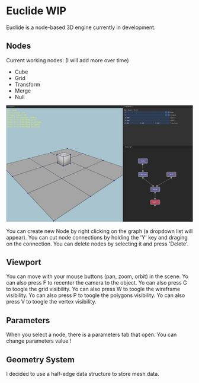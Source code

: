 # Euclide WIP

Euclide is a node-based 3D engine currently in development.

## Nodes

Current working nodes: (I will add more over time)
- Cube
- Grid
- Transform
- Merge
- Null

![Image](./readme/interface.jpg)

You can create new Node by right clicking on the graph (a dropdown list will appear).
You can cut node connections by holding the 'Y' key and draging on the connection.
You can delete nodes by selecting it and press 'Delete'.

## Viewport

You can move with your mouse buttons (pan, zoom, orbit) in the scene.
Yo can also press F to recenter the camera to the object.
Yo can also press G to toogle the grid visibility.
Yo can also press W to toogle the wireframe visibility.
Yo can also press P to toogle the polygons visibility.
Yo can also press V to toogle the vertex visibility.

## Parameters

When you select a node, there is a parameters tab that open.
You can change parameters value !

## Geometry System

I decided to use a half-edge data structure to store mesh data.
